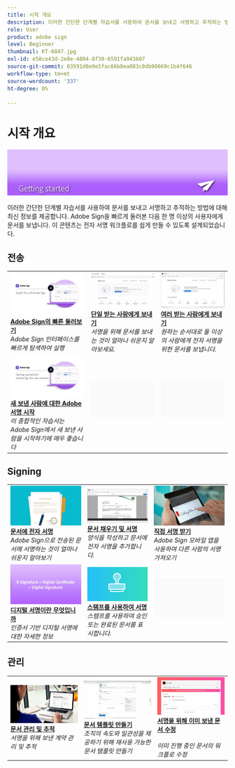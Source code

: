 ```yaml
---
title: 시작 개요
description: 이러한 간단한 단계별 자습서를 사용하여 문서를 보내고 서명하고 추적하는 방법에 대한 최신 정보를 얻으십시오.
role: User
product: adobe sign
level: Beginner
thumbnail: KT-6847.jpg
exl-id: e58ce43d-2e8e-4804-8f30-6591fa943607
source-git-commit: 03591d0e9e5fac66b8ea083c8db98669c1b4f646
workflow-type: tm+mt
source-wordcount: '337'
ht-degree: 0%

---
```


# 시작 개요

![시작 이미지 서명](../assets/Hero-GettingStarted.png)

이러한 간단한 단계별 자습서를 사용하여 문서를 보내고 서명하고 추적하는 방법에 대해 최신 정보를 제공합니다. Adobe Sign을 빠르게 둘러본 다음 한 명 이상의 사용자에게 문서를 보냅니다. 이 콘텐츠는 전자 서명 워크플로를 쉽게 만들 수 있도록 설계되었습니다.

## 전송

<table style="table-layout:fixed">
<tr>
 <td>
    <a href="quick-tour.md">
      <img alt="Adobe Sign의 빠른 둘러보기" src="../assets/Quick-Tour.png" />
    </a>
    <div>
    <a href="quick-tour.md"><strong>Adobe Sign의 빠른 둘러보기</strong></a>
    </div>
    <em>Adobe Sign 인터페이스를 빠르게 탐색하여 실행</em>
    <br>
  </td>
  <td>
    <a href="send-to-single-recipient.md">
      <img alt="단일 받는 사람에게 보내기" src="../assets/Send-to-single-recipient.png" />
    </a>
    <div>
    <a href="send-to-single-recipient.md"><strong>단일 받는 사람에게 보내기</strong></a>
    </div>
    <em>서명을 위해 문서를 보내는 것이 얼마나 쉬운지 알아보세요.</em>
    <br>
  </td>
  <td>
    <a href="send-to-multiple-recipients.md">
      <img alt="여러 받는 사람에게 보내기" src="../assets/Sending-to-multiple-recipients.png" />
    </a>
    <div>
    <a href="send-to-multiple-recipients.md"><strong>여러 받는 사람에게 보내기</strong></a>
    </div>
    <em>원하는 순서대로 둘 이상의 사람에게 전자 서명을 위한 문서를 보냅니다.</em>
    <br>
  </td>
</tr>
<tr>
  <td>
    <a href="new-sender.md">
      <img alt="새 보낸 사람에 대한 Adobe 서명 시작" src="../assets/gettingstartednew.png" />
    </a>
    <div>
    <a href="new-sender.md"><strong>새 보낸 사람에 대한 Adobe 서명 시작</strong></a>
    </div>
    <em>이 종합적인 자습서는 Adobe Sign에서 새 보낸 사람을 시작하기에 매우 좋습니다</em>
    <br>
  </td>
  <td>
    <img alt="스페이서" src="../assets/Grayspacer.png" />
    <div>
    <br>
  </td>
  <td>
    <img alt="스페이서" src="../assets/Grayspacer.png" />
    <div>
    <br>
  </td>
</tr>
</table>

## Signing

<table style="table-layout:fixed">
<tr>
  <td>
    <a href="electronically-sign-a-document.md">
      <img alt="문서에 전자 서명" src="../assets/Electronically-sign.png" />
    </a>
    <div>
    <a href="electronically-sign-a-document.md"><strong>문서에 전자 서명</strong></a>
    </div>
    <em>Adobe Sign으로 전송된 문서에 서명하는 것이 얼마나 쉬운지 알아보기</em>
    <br>
  </td>
  <td>
    <a href="fill-and-sign.md">
      <img alt="문서 채우기 및 서명" src="../assets/FillandSign.png" />
    </a>
    <div>
    <a href="fill-and-sign.md"><strong>문서 채우기 및 서명</strong></a>
    </div>
    <em>양식을 작성하고 문서에 전자 서명을 추가합니다.</em>
    <br>
  </td>
  <td>
    <a href="sign-in-person.md">
      <img alt="직접 서명 받기" src="../assets/In-person.png" />
    </a>
    <div>
    <a href="sign-in-person.md"><strong>직접 서명 받기</strong></a>
    </div>
    <em>Adobe Sign 모바일 앱을 사용하여 다른 사람의 서명 가져오기</em>
    <br>
  </td>
</tr>
<tr>
  <td>
    <a href="sign-with-a-digital-signature.md">
      <img alt="디지털 서명이란 무엇입니까" src="../assets/Whatisdigsig_1280.jpg" />
    </a>
    <div>
    <a href="sign-with-a-digital-signature.md"><strong>디지털 서명이란 무엇입니까</strong></a>
    </div>
    <em>인증서 기반 디지털 서명에 대한 자세한 정보</em>
    <br>
  </td>
  <td>
    <a href="sign-with-a-stamp.md">
      <img alt="스탬프를 사용하여 서명" src="../assets/Stamp.png" />
    </a>
    <div>
    <a href="sign-with-a-stamp.md"><strong>스탬프를 사용하여 서명</strong></a>
    </div>
    <em>스탬프를 사용하여 승인 또는 완료된 문서를 표시합니다.</em>
     <br>
  </td> 
  <td>
    <img alt="스페이서" src="../assets/Grayspacer.png" />
    <div>
    <br>
  </td>
</tr>  
</table>

## 관리

<table style="table-layout:fixed">
<tr>
  <td>
    <a href="manage-and-track.md">
      <img alt="문서 관리 및 추적" src="../assets/Managing.png" />
    </a>
    <div>
    <a href="manage-and-track.md"><strong>문서 관리 및 추적</strong></a>
    </div>
    <em>서명을 위해 보낸 계약 관리 및 추적</em>
    <br>
  </td>
  <td>
    <a href="../sign-advanced-users/create-a-template.md">
      <img alt="문서 템플릿 만들기" src="../assets/Template.png" />
    </a>
    <div>
    <a href="../sign-advanced-users/create-a-template.md"><strong>문서 템플릿 만들기</strong></a>
    </div>
    <em>조직의 속도와 일관성을 제공하기 위해 재사용 가능한 문서 템플릿 만들기</em>
    <br>
  </td>
  <td>
    <a href="modify-in-flight.md">
      <img alt="서명을 위해 이미 보낸 문서 수정" src="../assets/Modifying-sending.png" />
    </a>
    <div>
    <a href="modify-in-flight.md"><strong>서명을 위해 이미 보낸 문서 수정</strong></a>
    </div>
    <br>
    <em>이미 진행 중인 문서의 워크플로 수정</em>
  </td>
</tr>
</table>
